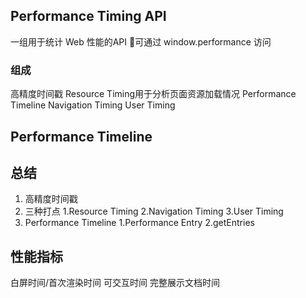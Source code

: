 ## Performance Timing API
一组用于统计 Web 性能的API
可通过 window.performance 访问
### 组成

高精度时间戳
Resource Timing用于分析页面资源加载情况
Performance Timeline
Navigation Timing
User Timing

## Performance Timeline

## 总结 
1. 高精度时间戳
2. 三种打点
    1.Resource Timing
    2.Navigation Timing
    3.User Timing
3. Performance Timeline
    1.Performance Entry
    2.getEntries     


## 性能指标
白屏时间/首次渲染时间
可交互时间
完整展示文档时间